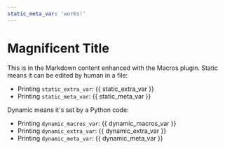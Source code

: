 ```yaml
---
static_meta_var: 'works!'
---
```


# Magnificent Title

This is in the Markdown content enhanced with the Macros plugin. Static means it can be edited by human in a file:

- Printing `static_extra_var`: {{ static_extra_var }}
- Printing `static_meta_var`: {{ static_meta_var }}

Dynamic means it's set by a Python code:

- Printing `dynamic_macros_var`: {{ dynamic_macros_var }}
- Printing `dynamic_extra_var`: {{ dynamic_extra_var }}
- Printing `dynamic_meta_var`: {{ dynamic_meta_var }}
